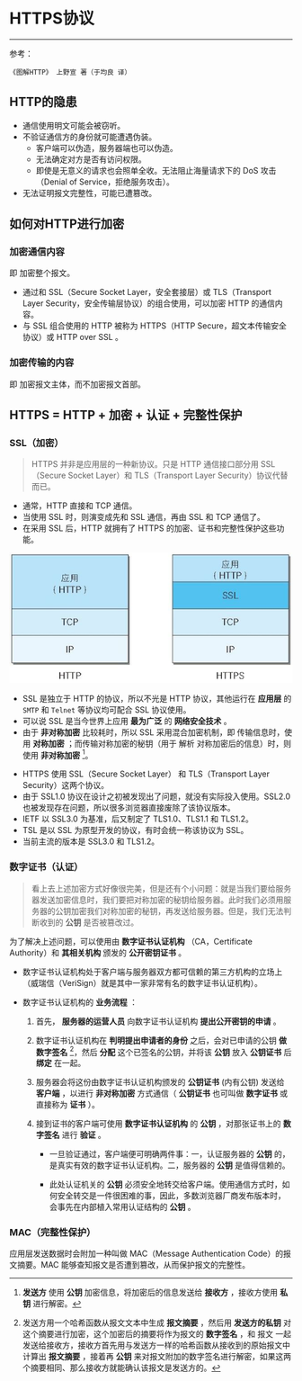 # HTTPS协议

---

参考：

```
《图解HTTP》 上野宣 著（于均良 译）
```



## HTTP的隐患

- 通信使用明文可能会被窃听。
- 不验证通信方的身份就可能遭遇伪装。
  - 客户端可以伪造，服务器端也可以伪造。
  - 无法确定对方是否有访问权限。
  - 即使是无意义的请求也会照单全收。无法阻止海量请求下的 DoS 攻击（Denial of Service，拒绝服务攻击）。
- 无法证明报文完整性，可能已遭篡改。



## 如何对HTTP进行加密

### 加密通信内容

即 加密整个报文。

- 通过和 SSL（Secure Socket Layer，安全套接层）或 TLS（Transport Layer Security，安全传输层协议）的组合使用，可以加密 HTTP 的通信内容。
- 与 SSL 组合使用的 HTTP 被称为 HTTPS（HTTP Secure，超文本传输安全协议）或 HTTP over SSL 。



### 加密传输的内容

即 加密报文主体，而不加密报文首部。

## HTTPS = HTTP + 加密 + 认证 + 完整性保护

### SSL（加密）

> HTTPS 并非是应用层的一种新协议。只是 HTTP 通信接口部分用 SSL（Secure Socket Layer）和 TLS（Transport Layer Security）协议代替而已。



- 通常，HTTP 直接和 TCP 通信。
- 当使用 SSL 时，则演变成先和 SSL 通信，再由 SSL 和 TCP 通信了。
- 在采用 SSL 后，HTTP 就拥有了 HTTPS 的加密、证书和完整性保护这些功能。

![image-20220228210520683](HTTPS协议/image-20220228210520683.png)

- SSL 是独立于 HTTP 的协议，所以不光是 HTTP 协议，其他运行在 **应用层** 的 `SMTP` 和 `Telnet` 等协议均可配合 SSL 协议使用。
- 可以说 SSL 是当今世界上应用 **最为广泛** 的 **网络安全技术** 。
- 由于 **非对称加密** 比较耗时，所以 SSL 采用混合加密机制，即 传输信息时，使用 **对称加密** ；而传输对称加密的秘钥（用于 解析 对称加密后的信息）时，则使用 **非对称加密** [^非对称加密]。

> [^ 非对称加密 ]: **发送方** 使用 **公钥** 加密信息，将加密后的信息发送给 **接收方** ，接收方使用 **私钥** 进行解密。



- HTTPS 使用 SSL（Secure Socket Layer） 和 TLS（Transport Layer Security）这两个协议。
- 由于 SSL1.0 协议在设计之初被发现出了问题，就没有实际投入使用。SSL2.0 也被发现存在问题，所以很多浏览器直接废除了该协议版本。
- IETF 以 SSL3.0 为基准，后又制定了 TLS1.0、TLS1.1 和 TLS1.2。
- TSL 是以 SSL 为原型开发的协议，有时会统一称该协议为 SSL。
- 当前主流的版本是 SSL3.0 和 TLS1.2。



### 数字证书（认证）

> 看上去上述加密方式好像很完美，但是还有个小问题：就是当我们要给服务器发送加密信息时，我们要把对称加密的秘钥给服务器。此时我们必须用服务器的公钥加密我们对称加密的秘钥，再发送给服务器。但是，我们无法判断收到的 **公钥** 是否被篡改过。

为了解决上述问题，可以使用由 **数字证书认证机构** （CA，Certificate Authority）和 **其相关机构** 颁发的 **公开密钥证书** 。

- 数字证书认证机构处于客户端与服务器双方都可信赖的第三方机构的立场上（威瑞信（VeriSign）就是其中一家非常有名的数字证书认证机构）。

- 数字证书认证机构的 **业务流程** ：

  1. 首先， **服务器的运营人员** 向数字证书认证机构 **提出公开密钥的申请** 。

  2. 数字证书认证机构在 **判明提出申请者的身份** 之后，会对已申请的公钥 **做数字签名** [^数字签名]，然后 **分配** 这个已签名的公钥，并将该 **公钥** 放入 **公钥证书** 后 **绑定** 在一起。

  3. 服务器会将这份由数字证书认证机构颁发的 **公钥证书** (内有公钥) 发送给 **客户端** ，以进行 **非对称加密** 方式通信（ **公钥证书** 也可叫做 **数字证书** 或直接称为 **证书** ）。

  4. 接到证书的客户端可使用 **数字证书认证机构** 的 **公钥** ，对那张证书上的 **数字签名** 进行 **验证** 。

     - 一旦验证通过，客户端便可明确两件事：一，认证服务器的 **公钥** 的，是真实有效的数字证书认证机构。二，服务器的 **公钥** 是值得信赖的。

     - 此处认证机关的 **公钥** 必须安全地转交给客户端。使用通信方式时，如何安全转交是一件很困难的事，因此，多数浏览器厂商发布版本时，会事先在内部植入常用认证结构的 **公钥** 。

> [^ 数字签名 ]: 发送方用一个哈希函数从报文文本中生成 **报文摘要** ，然后用 **发送方的私钥** 对这个摘要进行加密，这个加密后的摘要将作为报文的 **数字签名** ，和 报文 一起发送给接收方，接收方首先用与发送方一样的哈希函数从接收到的原始报文中计算出 **报文摘要** ，接着再 **公钥** 来对报文附加的数字签名进行解密，如果这两个摘要相同、那么接收方就能确认该报文是发送方的。

### MAC（完整性保护）

应用层发送数据时会附加一种叫做 MAC（Message Authentication Code）的报文摘要。MAC 能够查知报文是否遭到篡改，从而保护报文的完整性。